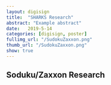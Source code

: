 ```yaml
---
layout: digisign
title:  "SHARKS Research"
abstract: "Example abstract"
date:   2019-5-14
categories: [digisign, poster]
fullimg_url: "/SudokuZaxxon.png"
thumb_url: "/SudokuZaxxon.png"
show: true
---
```

## Soduku/Zaxxon Research
